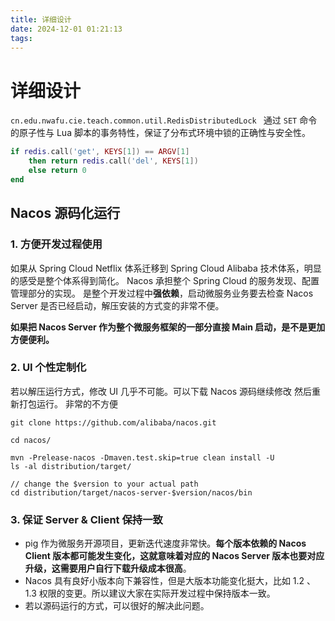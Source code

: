 ```yaml
---
title: 详细设计
date: 2024-12-01 01:21:13
tags:
---
```

# 详细设计

`cn.edu.nwafu.cie.teach.common.util.RedisDistributedLock ` 通过 `SET` 命令的原子性与 Lua 脚本的事务特性，保证了分布式环境中锁的正确性与安全性。

```lua
if redis.call('get', KEYS[1]) == ARGV[1] 
	then return redis.call('del', KEYS[1]) 
	else return 0 
end
```

## Nacos 源码化运行

### 1. 方便开发过程使用


如果从 Spring Cloud Netflix 体系迁移到 Spring Cloud Alibaba 技术体系，明显的感受是整个体系得到简化。 Nacos 承担整个 Spring Cloud 的服务发现、配置管理部分的实现。 是整个开发过程中**强依赖**，启动微服务业务要去检查 Nacos Server 是否已经启动，解压安装的方式变的非常不便。

**如果把 Nacos Server 作为整个微服务框架的一部分直接 Main 启动，是不是更加方便便利。**

### 2. UI 个性定制化

若以解压运行方式，修改 UI 几乎不可能。可以下载 Nacos 源码继续修改 然后重新打包运行。 非常的不方便

```shell
git clone https://github.com/alibaba/nacos.git

cd nacos/

mvn -Prelease-nacos -Dmaven.test.skip=true clean install -U
ls -al distribution/target/

// change the $version to your actual path
cd distribution/target/nacos-server-$version/nacos/bin
```



### 3. 保证 Server & Client 保持一致



- pig 作为微服务开源项目，更新迭代速度非常快。**每个版本依赖的 Nacos Client 版本都可能发生变化，这就意味着对应的 Nacos Server 版本也要对应升级，这需要用户自行下载升级成本很高**。
- Nacos 具有良好小版本向下兼容性，但是大版本功能变化挺大，比如 1.2 、1.3 权限的变更。所以建议大家在实际开发过程中保持版本一致。
- 若以源码运行的方式，可以很好的解决此问题。



## 